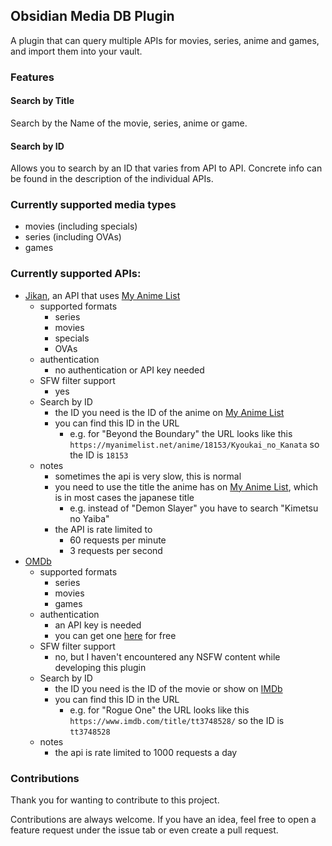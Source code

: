 ## Obsidian Media DB Plugin

A plugin that can query multiple APIs for movies, series, anime and games, and import them into your vault.

### Features
#### Search by Title
Search by the Name of the movie, series, anime or game.

#### Search by ID
Allows you to search by an ID that varies from API to API. Concrete info can be found in the description of the individual APIs.

### Currently supported media types
- movies (including specials)
- series (including OVAs)
- games

### Currently supported APIs:
- [Jikan](https://jikan.moe/), an API that uses [My Anime List](https://myanimelist.net)
  - supported formats
    - series
    - movies
    - specials
    - OVAs
  - authentication
    - no authentication or API key needed
  - SFW filter support
    - yes
  - Search by ID
    - the ID you need is the ID of the anime on [My Anime List](https://myanimelist.net)
    - you can find this ID in the URL
      - e.g. for "Beyond the Boundary" the URL looks like this `https://myanimelist.net/anime/18153/Kyoukai_no_Kanata` so the ID is `18153`
  - notes
    - sometimes the api is very slow, this is normal
    - you need to use the title the anime has on [My Anime List](https://myanimelist.net), which is in most cases the japanese title
      - e.g. instead of "Demon Slayer" you have to search "Kimetsu no Yaiba"
    - the API is rate limited to
      - 60 requests per minute
      - 3 requests per second
- [OMDb](https://www.omdbapi.com/)
  - supported formats
    - series
    - movies
    - games
  - authentication
    - an API key is needed
    - you can get one [here](https://www.omdbapi.com/apikey.aspx) for free
  - SFW filter support
    - no, but I haven't encountered any NSFW content while developing this plugin
  - Search by ID
    - the ID you need is the ID of the movie or show on [IMDb](https://www.imdb.com)
    - you can find this ID in the URL
      - e.g. for "Rogue One" the URL looks like this `https://www.imdb.com/title/tt3748528/` so the ID is `tt3748528`
  - notes
    - the api is rate limited to 1000 requests a day
    
### Contributions
Thank you for wanting to contribute to this project. 

Contributions are always welcome. If you have an idea, feel free to open a feature request under the issue tab or even create a pull request.


